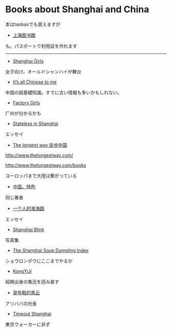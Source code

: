 # Books about Shanghai and China

本はtaobaoでも買えますが

- [上海图书館](http://www.library.sh.cn/)

も。パスポートで利用証を作れます


---

- [Shanghai Girls](http://www.amazon.com/Shanghai-Girls-Novel-Lisa-See/dp/0812980530)

女子向け。オールドシャンハイが舞台

- [It’s all Chinese to me](http://www.amazon.com/Its-All-Chinese-Me-Etiquette/dp/0804840792)

中国の超基礎知識。すでに古い情報も多いかもしれない。

- [Factory Girls](http://www.amazon.com/Factory-Girls-Village-Changing-China/dp/0385520182)

广州が分かるかも

- [Stateless in Shanghai](http://www.amazon.com/Stateless-Shanghai-Liliane-Willens/dp/9881815487/ref=sr_1_2?s=books&ie=UTF8&qid=1434417117&sr=1-2&keywords=Stateless+in+Shanghai)

エッセイ

- [The longest way 徒歩中国](http://www.amazon.cn/%E5%BE%92%E6%AD%A5%E4%B8%AD%E5%9B%BD-%E9%9B%B7%E5%85%8B/dp/B00E0C44W4/ref=sr_1_1?ie=UTF8&qid=1434417326&sr=8-1&keywords=%E5%BE%99%E6%AD%A5%E4%B8%AD%E5%9B%BD)


http://www.thelongestway.com/

http://www.thelongestway.com/books

ヨーロッパまで大陸は繋がっている


- [中国、特色](http://www.amazon.cn/%E4%B8%AD%E5%9B%BD-%E7%89%B9%E8%89%B2-%E9%9B%B7%E5%85%8B/dp/B00NGHONDY/ref=pd_sim_351_1?ie=UTF8&refRID=1S0GVZMJHKYCGR92MTYQ)

同じ著者


- [一个人的淮海路](http://www.amazon.cn/%E4%B8%80%E4%B8%AA%E4%BA%BA%E7%9A%84%E6%B7%AE%E6%B5%B7%E8%B7%AF-%E9%A1%BE%E6%83%9F%E9%A2%96/dp/B00E8CG528/ref=sr_1_cc_1?s=aps&ie=UTF8&qid=1434417383&sr=1-1-catcorr&keywords=%E4%B8%80%E4%B8%AA%E4%BA%BA%E7%9A%84%E6%B7%AE%E6%B5%B7%E8%B7%AF)


エッセイ


- [Shanghai Blink](http://www.expatree.com/boutique/shanghaiblink/)


写真集


- [The Shanghai Soup Dumpling Index](https://gumroad.com/l/rWtI)

ショウロンポウにここまでやるか

- [KongYiJi](http://capturingchinese.com/2011/10/learn-chinese-through-chinese-stories-lu-xuns-kong-yiji/)

紹興出身の魯迅を読み直す


- [穿布鞋的馬云](http://detail.tmall.com/item.htm?spm=a230r.1.14.4.n4vquq&id=40826867742&cm_id=140105335569ed55e27b&abbucket=8)

アリババの社長


- [Timeout Shanghai](http://shanghai.timeoutcn.com/default.aspx)

東京ウォーカーに非ず
